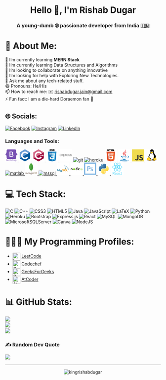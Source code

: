 <h1 align="center">Hello 👋, I'm Rishab Dugar</h1>
<h3 align="center">A young-dumb 🤓 passionate developer from India 🇮🇳</h3>

# 💫 About Me:
🔭 I’m currently learning <strong>MERN Stack</strong><br>
🌱 I’m currently learning Data Structures and Algorithms<br>
👯 I’m looking to collaborate on anything innovative<br>
🤔 I’m looking for help with Exploring New Technologies.<br>
💬 Ask me about any tech-related stuff.<br>
😄 Pronouns: He/His<br>
📫 How to reach me: ✉️ rishabdugar.jain@gmail.com         
⚡ Fun fact: I am a die-hard Doraemon fan 🤖

## 🌐 Socials:
[![Facebook](https://img.shields.io/badge/Facebook-%231877F2.svg?logo=Facebook&logoColor=white)](https://facebook.com/kingrishabdugar) [![Instagram](https://img.shields.io/badge/Instagram-%23E4405F.svg?logo=Instagram&logoColor=white)](https://instagram.com/kingrishabdugar) [![LinkedIn](https://img.shields.io/badge/LinkedIn-%230077B5.svg?logo=linkedin&logoColor=white)](https://linkedin.com/in/rishabdugar) 

<h3 align="left">Languages and Tools:</h3>
<p align="left"> <a href="https://getbootstrap.com" target="_blank" rel="noreferrer"> <img src="https://raw.githubusercontent.com/devicons/devicon/master/icons/bootstrap/bootstrap-plain-wordmark.svg" alt="bootstrap" width="40" height="40"/> </a> <a href="https://www.cprogramming.com/" target="_blank" rel="noreferrer"> <img src="https://raw.githubusercontent.com/devicons/devicon/master/icons/c/c-original.svg" alt="c" width="40" height="40"/> </a> <a href="https://www.w3schools.com/cpp/" target="_blank" rel="noreferrer"> <img src="https://raw.githubusercontent.com/devicons/devicon/master/icons/cplusplus/cplusplus-original.svg" alt="cplusplus" width="40" height="40"/> </a> <a href="https://www.w3schools.com/css/" target="_blank" rel="noreferrer"> <img src="https://raw.githubusercontent.com/devicons/devicon/master/icons/css3/css3-original-wordmark.svg" alt="css3" width="40" height="40"/> </a> <a href="https://expressjs.com" target="_blank" rel="noreferrer"> <img src="https://raw.githubusercontent.com/devicons/devicon/master/icons/express/express-original-wordmark.svg" alt="express" width="40" height="40"/> </a> <a href="https://git-scm.com/" target="_blank" rel="noreferrer"> <img src="https://www.vectorlogo.zone/logos/git-scm/git-scm-icon.svg" alt="git" width="40" height="40"/> </a> <a href="https://heroku.com" target="_blank" rel="noreferrer"> <img src="https://www.vectorlogo.zone/logos/heroku/heroku-icon.svg" alt="heroku" width="40" height="40"/> </a> <a href="https://www.w3.org/html/" target="_blank" rel="noreferrer"> <img src="https://raw.githubusercontent.com/devicons/devicon/master/icons/html5/html5-original-wordmark.svg" alt="html5" width="40" height="40"/> </a> <a href="https://www.java.com" target="_blank" rel="noreferrer"> <img src="https://raw.githubusercontent.com/devicons/devicon/master/icons/java/java-original.svg" alt="java" width="40" height="40"/> </a> <a href="https://developer.mozilla.org/en-US/docs/Web/JavaScript" target="_blank" rel="noreferrer"> <img src="https://raw.githubusercontent.com/devicons/devicon/master/icons/javascript/javascript-original.svg" alt="javascript" width="40" height="40"/> </a> <a href="https://www.linux.org/" target="_blank" rel="noreferrer"> <img src="https://raw.githubusercontent.com/devicons/devicon/master/icons/linux/linux-original.svg" alt="linux" width="40" height="40"/> </a> <a href="https://www.mathworks.com/" target="_blank" rel="noreferrer"> <img src="https://upload.wikimedia.org/wikipedia/commons/2/21/Matlab_Logo.png" alt="matlab" width="40" height="40"/> </a> <a href="https://www.mongodb.com/" target="_blank" rel="noreferrer"> <img src="https://raw.githubusercontent.com/devicons/devicon/master/icons/mongodb/mongodb-original-wordmark.svg" alt="mongodb" width="40" height="40"/> </a> <a href="https://www.microsoft.com/en-us/sql-server" target="_blank" rel="noreferrer"> <img src="https://www.svgrepo.com/show/303229/microsoft-sql-server-logo.svg" alt="mssql" width="40" height="40"/> </a> <a href="https://www.mysql.com/" target="_blank" rel="noreferrer"> <img src="https://raw.githubusercontent.com/devicons/devicon/master/icons/mysql/mysql-original-wordmark.svg" alt="mysql" width="40" height="40"/> </a> <a href="https://nodejs.org" target="_blank" rel="noreferrer"> <img src="https://raw.githubusercontent.com/devicons/devicon/master/icons/nodejs/nodejs-original-wordmark.svg" alt="nodejs" width="40" height="40"/> </a> <a href="https://www.photoshop.com/en" target="_blank" rel="noreferrer"> <img src="https://raw.githubusercontent.com/devicons/devicon/master/icons/photoshop/photoshop-line.svg" alt="photoshop" width="40" height="40"/> </a> <a href="https://www.python.org" target="_blank" rel="noreferrer"> <img src="https://raw.githubusercontent.com/devicons/devicon/master/icons/python/python-original.svg" alt="python" width="40" height="40"/> </a> <a href="https://reactjs.org/" target="_blank" rel="noreferrer"> <img src="https://raw.githubusercontent.com/devicons/devicon/master/icons/react/react-original-wordmark.svg" alt="react" width="40" height="40"/> </a> </p>

# 💻 Tech Stack:
![C](https://img.shields.io/badge/c-%2300599C.svg?style=plastic&logo=c&logoColor=white) ![C++](https://img.shields.io/badge/c++-%2300599C.svg?style=plastic&logo=c%2B%2B&logoColor=white) ![CSS3](https://img.shields.io/badge/css3-%231572B6.svg?style=plastic&logo=css3&logoColor=white) ![HTML5](https://img.shields.io/badge/html5-%23E34F26.svg?style=plastic&logo=html5&logoColor=white) ![Java](https://img.shields.io/badge/java-%23ED8B00.svg?style=plastic&logo=java&logoColor=white) ![JavaScript](https://img.shields.io/badge/javascript-%23323330.svg?style=plastic&logo=javascript&logoColor=%23F7DF1E) ![LaTeX](https://img.shields.io/badge/latex-%23008080.svg?style=plastic&logo=latex&logoColor=white) ![Python](https://img.shields.io/badge/python-3670A0?style=plastic&logo=python&logoColor=ffdd54) ![Heroku](https://img.shields.io/badge/heroku-%23430098.svg?style=plastic&logo=heroku&logoColor=white) ![Bootstrap](https://img.shields.io/badge/bootstrap-%23563D7C.svg?style=plastic&logo=bootstrap&logoColor=white) ![Express.js](https://img.shields.io/badge/express.js-%23404d59.svg?style=plastic&logo=express&logoColor=%2361DAFB) ![React](https://img.shields.io/badge/react-%2320232a.svg?style=plastic&logo=react&logoColor=%2361DAFB) ![MySQL](https://img.shields.io/badge/mysql-%2300f.svg?style=plastic&logo=mysql&logoColor=white) ![MongoDB](https://img.shields.io/badge/MongoDB-%234ea94b.svg?style=plastic&logo=mongodb&logoColor=white) ![MicrosoftSQLServer](https://img.shields.io/badge/Microsoft%20SQL%20Sever-CC2927?style=plastic&logo=microsoft%20sql%20server&logoColor=white) ![Canva](https://img.shields.io/badge/Canva-%2300C4CC.svg?style=plastic&logo=Canva&logoColor=white) ![NodeJS](https://img.shields.io/badge/node.js-6DA55F?style=plastic&logo=node.js&logoColor=white)

# 🧑🏻‍💻 My Programming Profiles:
 * <img src = "https://upload.wikimedia.org/wikipedia/commons/1/19/LeetCode_logo_black.png" title = "Leetcode" align = "center" width = 25 height = 25/>  <a href = "https://leetcode.com/kingrishabdugar/">LeetCode</a><br>
 * <img src = "https://cdn.jsdelivr.net/npm/simple-icons@3.1.0/icons/codechef.svg" title = "Codechef" align = "center" width = 25 height = 25/>  <a href = "https://www.codechef.com/users/kingrishab">Codechef</a><br>
 * <img src = "https://web.archive.org/web/20220419201035/https://img.icons8.com/color/452/GeeksforGeeks.png" title = "GeeksForGeeks" align = "center" width = 25 height = 25/>  <a href = "https://auth.geeksforgeeks.org/user/kingrishabdugar/">GeeksForGeeks</a><br>
 * <img src = "https://img.atcoder.jp/assets/atcoder.png" title = "AtCoder" align = "center" width = 25 height = 25/>  <a href = "https://atcoder.jp/users/kingrishabdugar">AtCoder</a><br>

# 📊 GitHub Stats:
![](https://github-readme-stats.vercel.app/api?username=kingrishabdugar&theme=dark&hide_border=false&include_all_commits=true&count_private=true)<br/>
![](https://github-readme-streak-stats.herokuapp.com/?user=kingrishabdugar&theme=dark&hide_border=false)<br/>
![](https://github-readme-stats.vercel.app/api/top-langs/?username=kingrishabdugar&theme=dark&hide_border=false&include_all_commits=true&count_private=true&layout=compact)

### ✍️ Random Dev Quote
![](https://quotes-github-readme.vercel.app/api?type=horizontal&theme=radical)

---
<p align="center"> <img src="https://komarev.com/ghpvc/?username=kingrishabdugar&label=Profile%20views&color=0e75b6&style=flat" alt="kingrishabdugar" /> </p>
